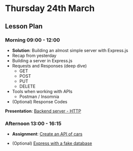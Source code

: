 # Thursday 24th March

## Lesson Plan

### Morning 09:00 - 12:00

+ **Solution**: Building an almost simple server with Express.js
+ Recap from yesterday
+ Building a server in Express.js
+ Requests and Responses (deep dive)
    + GET
    + POST
    + PUT
    + DELETE
+ Tools when working with APIs
    + Postman / Insomnia
+ (Optional) Response Codes

**Presentation**: [Backend server - HTTP](https://docs.google.com/presentation/d/1x7VynkZ_hc0nzRoNuTBN1j9PnfxGg3xOsMl7dIBiy7s/edit?usp=sharing)

### Afternoon 13:00 - 16:15

+ **Assignment**: [Create an API of cars](https://github.com/GillesDCI/express-http-methods-assignment)

+ (Optional) [Express with a fake database](https://github.com/FrancoSpeziali/express-with-fake-database)
